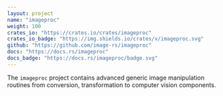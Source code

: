 ```yaml
---
layout: project
name: "imageproc"
weight: 100
crates_io: "https://crates.io/crates/imageproc"
crates_io_badge: "https://img.shields.io/crates/v/imageproc.svg"
github: "https://github.com/image-rs/imageproc"
docs: "https://docs.rs/imageproc"
docs_badge: "https://docs.rs/imageproc/badge.svg"
---
```


The `imageproc` project contains advanced generic image manipulation routines
from conversion, transformation to computer vision components.

